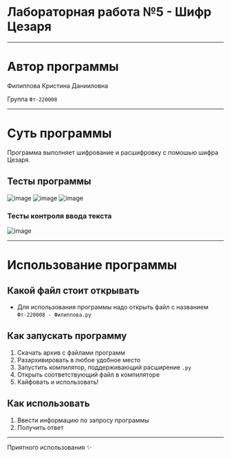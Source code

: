 # Лабораторная работа №5 - Шифр Цезаря
___
# Автор программы
Филиппова Кристина Данииловна 

Группа `Фт-220008`
___
# Суть программы
Программа выполняет шифрование и расшифровку с помошью шифра Цезаря. 

## Тесты программы
![image](https://github.com/kristinaphilippova/Lab_rabota_5/assets/146865479/2d202945-13d5-4a60-9525-6a811fac9bb1)
![image](https://github.com/kristinaphilippova/Lab_rabota_5/assets/146865479/2fe8b060-0a46-4da3-95a9-3065bc14948d)
![image](https://github.com/kristinaphilippova/Lab_rabota_5/assets/146865479/84d10460-f3a0-448c-8b85-d4604cbda207)

### Тесты контроля ввода текста
![image](https://github.com/kristinaphilippova/Lab_rabota_5/assets/146865479/35b4a60b-9f3a-4a13-874c-dc2f2f5c9bc7)


___
# Использование программы
## Какой файл стоит открывать
- Для использования программы надо открыть файл с названием `Фт-220008 - Филиппова.py`
## Как запускать программу
1. Скачать архив с файлами программ
2. Разархивировать в любое удобное место
3. Запустить компилятор, поддерживающий расширение `.py`
4. Открыть соответствующий файл в компиляторе
5. Кайфовать и использовать!

## Как использовать
1. Ввести информацию по запросу программы
3. Получить ответ
___
 Приятного использования ✨
